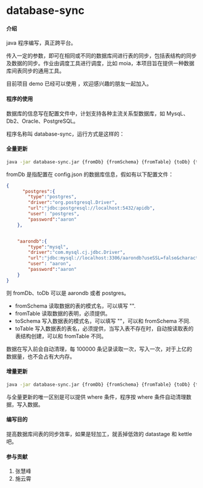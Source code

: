 # database-sync

#### 介绍

java 程序编写，真正跨平台。

传入一定的参数，即可在相同或不同的数据库间进行表的同步，包括表结构的同步及数据的同步。作业由调度工具进行调度，比如 moia，本项目旨在提供一种数据库间表同步的通用工具。

目前项目 demo 已经可以使用 ，欢迎感兴趣的朋友一起加入。

#### 程序的使用

数据库的信息写在配置文件中，计划支持各种主流关系型数据库，如 MysqL、Db2、Oracle、PostgreSQL。

程序名称叫 database-sync，运行方式是这样的：

#### 全量更新
```sh
java -jar database-sync.jar {fromDb} {fromSchema} {fromTable} {toDb} {toSchema} {toTable}
```
fromDb 是指配置在 config.json 的数据库信息，假如有以下配置文件：

```json
{
      "postgres":{
        "type":"postgres",
        "driver":"org.postgresql.Driver",
        "url":"jdbc:postgresql://localhost:5432/apidb",
        "user": "postgres",
        "password":"aaron"
    },


    "aarondb":{
        "type":"mysql",
        "driver":"com.mysql.cj.jdbc.Driver",
        "url":"jdbc:mysql://localhost:3306/aarondb?useSSL=false&characterEncoding=utf8&serverTimezone=UTC",
        "user": "aaron",
        "password":"aaron"
    }
}
```

则 fromDb、toDb 可以是 aarondb 或者 postgres。

- fromSchema 读取数据的表的模式名，可以填写 "".
- fromTable 读取数据的表明，必须提供。
- toSchema 写入数据表的模式名，可以填写 ""，可以和 fromSchema 不同.
- toTable 写入数据表的表名，必须提供，当写入表不存在时，自动按读取表的表结构创建，可以和 fromTable 不同。

数据在写入前会自动清理，每 100000 条记录读取一次，写入一次，对于上亿的数据量，也不会占有大内存。


#### 增量更新
```sh
java -jar database-sync.jar {fromDb} {fromSchema} {fromTable} {toDb} {toSchema} {toTable} [whereClause]
```
与全量更新的唯一区别是可以提供 where 条件，程序按 where 条件自动清理数据，写入数据。

#### 编写目的

提高数据库间表的同步效率，如果是轻加工，就丢掉低效的 datastage 和 kettle 吧。

#### 参与贡献

1. 张慧峰
2. 施云霄
